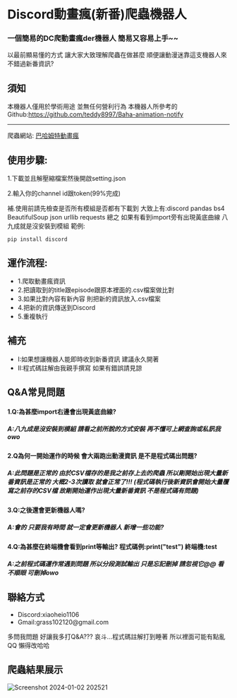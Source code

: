 # Discord動畫瘋(新番)爬蟲機器人
### 一個簡易的DC爬動畫瘋der機器人 簡易又容易上手~~
以最前顯易懂的方式 讓大家大致理解爬蟲在做甚麼 順便讓動漫迷靠這支機器人來不錯過新番資訊?
## 須知
本機器人僅用於學術用途 並無任何營利行為
本機器人所參考的Github:https://github.com/teddy8997/Baha-animation-notify  

---
爬蟲網站: [巴哈姆特動畫瘋](https://ani.gamer.com.tw/)
## 使用步驟:                                    
  1.下載並且解壓縮檔案然後開啟setting.json

  2.輸入你的channel id跟token(99%完成)
  
  補.使用前請先檢查是否所有模組是否都有下載到 大致上有:discord pandas bs4 BeautifulSoup json urllib requests 總之 如果有看到import旁有出現黃底曲線 八九成就是沒安裝到模組 
  範例:
  ```
  pip install discord
  ``` 

## 運作流程:
   <ul>                                        
        <li>1.爬取動畫瘋資訊</li>
        <li>2.把讀取到的title跟episode跟原本裡面的.csv檔案做比對</li>
        <li>3.如果比對內容有新內容 則把新的資訊放入.csv檔案</li>
        <li>4.把新的資訊傳送到Discord</li>
        <li>5.重複執行</li>
      </ul>

## 補充
<ul>
  <li>I:如果想讓機器人能即時收到新番資訊 建議永久開著</li>
  <li>II:程式碼註解由我親手撰寫 如果有錯誤請見諒</li>
</ul>

## Q&A常見問題
<h4>1.Q:為甚麼import右邊會出現黃底曲線?</h4>
<h5>A:八九成是沒安裝到模組 請看之前所說的方式安裝 再不懂可上網查詢或私訊我owo</h5>

<h4>2.Q為何一開始運作的時候 會大兩跑出動漫資訊 是不是程式碼出問題?</h4>  
<h5>A:此問題是正常的 由於CSV檔存的是我之前存上去的爬蟲 所以剛開始出現大量新番資訊是正常的 大概2-3次讀取 就會正常了!!! (程式碼執行後新資訊會開始大量覆寫之前存的CSV檔 故剛開始運作出現大量新番資訊 不是程式碼有問題)</h5>

<h4>3.Q:之後還會更新機器人嗎?</h4>
<h5>A:會的 只要我有時間 就一定會更新機器人 新增一些功能?</h5>

<h4>4.Q:為甚麼在終端機會看到print等輸出? 程式碼例:print("test") 終端機:test</h4>
<h5>A:之前程式碼運作常遇到問題 所以分段測試輸出 只是忘記刪掉 請忽視它@@ 看不順眼 可刪掉owo</h5>

## 聯絡方式
<ul>
  <li>Discord:xiaoheio1106</li>
  <li>Gmail:grass102120@gmail.com</li>
</ul>
多問我問題 好讓我多打Q&A??? 哀斗...程式碼註解打到睡著 所以裡面可能有點亂QQ 懶得改哈哈

## 爬蟲結果展示
![Screenshot 2024-01-02 202521](https://github.com/LittleBlack0001/Discord_baha_new_episode_bot/assets/87685533/365df7bc-0d14-445f-b56a-9308d2649648)


